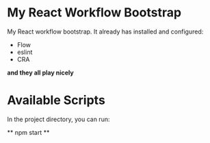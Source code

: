 # My React Workflow Bootstrap

My React workflow bootstrap. It already has installed and configured:

- Flow
- eslint
- CRA

 **and they all play nicely**

# Available Scripts

In the project directory, you can run:

** npm start **



